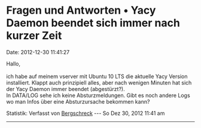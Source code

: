 Fragen und Antworten • Yacy Daemon beendet sich immer nach kurzer Zeit
======================================================================

Date: 2012-12-30 11:41:27

Hallo,\
\
ich habe auf meinem vserver mit Ubuntu 10 LTS die aktuelle Yacy Version
installiert. Klappt auch prinzipiell alles, aber nach wenigen Minuten
hat sich der Yacy Daemon immer beendet (abgestürzt?).\
In DATA/LOG sehe ich keine Absturzmeldungen. Gibt es noch andere Logs wo
man Infos über eine Absturzursache bekommen kann?

Statistik: Verfasst von
[Bergschreck](http://forum.yacy-websuche.de/memberlist.php?mode=viewprofile&u=8857)
--- So Dez 30, 2012 11:41 am

------------------------------------------------------------------------
